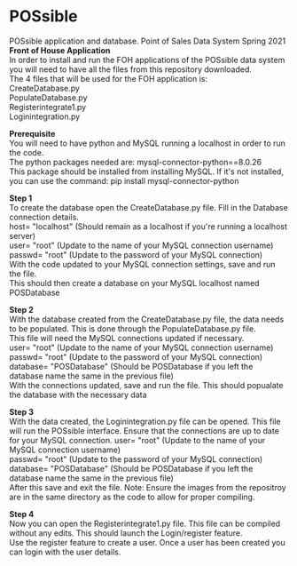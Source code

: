 # POSsible
POSsible application and database. Point of Sales Data System Spring 2021    
**Front of House Application**  
In order to install and run the FOH applications of the POSsible data system you will need to have all the files from this repository downloaded.  
The 4 files that will be used for the FOH application is:  
CreateDatabase.py  
PopulateDatabase.py  
Registerintegrate1.py  
Loginintegration.py  

**Prerequisite**  
You will need to have python and MySQL running a localhost in order to run the code.  
The python packages needed are: mysql-connector-python==8.0.26  
This package should be installed from installing MySQL. If it's not installed, you can use the command: pip install mysql-connector-python  

**Step 1**  
To create the database open the CreateDatabase.py file. Fill in the Database connection details.  
host= "localhost" (Should remain as a localhost if you're running a localhost server)  
user= "root" (Update to the name of your MySQL connection username)  
passwd= "root" (Update to the password of your MySQL connection)   
With the code updated to your MySQL connection settings, save and run the file.  
This should then create a database on your MySQL localhost named POSDatabase  

**Step 2**  
With the database created from the CreateDatabase.py file, the data needs to be populated. This is done through the PopulateDatabase.py file.  
This file will need the MySQL connections updated if necessary.  
user= "root" (Update to the name of your MySQL connection username)  
passwd= "root" (Update to the password of your MySQL connection)  
database= "POSDatabase" (Should be POSDatabase if you left the database name the same in the previous file)  
With the connections updated, save and run the file. This should popualate the database with the necessary data  

**Step 3**  
With the data created, the Loginintegration.py file can be opened. This file will run the POSsible interface. Ensure that the connections are up to date for your MySQL connection.
user= "root" (Update to the name of your MySQL connection username)  
passwd= "root" (Update to the password of your MySQL connection)  
database= "POSDatabase" (Should be POSDatabase if you left the database name the same in the previous file)  
After this save and exit the file. 
Note: Ensure the images from the repositroy are in the same directory as the code to allow for proper compiling. 

**Step 4**  
Now you can open the Registerintegrate1.py file. This file can be compiled without any edits. This should launch the Login/register feature.  
Use the register feature to create a user. Once a user has been created you can login with the user details.  
